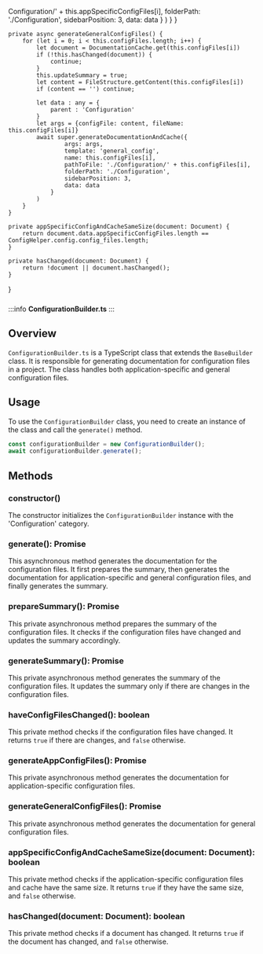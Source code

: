 Configuration/' + this.appSpecificConfigFiles[i],
                    folderPath: './Configuration',
                    sidebarPosition: 3,
                    data: data
                }
            )
        }
    }

    private async generateGeneralConfigFiles() {
        for (let i = 0; i < this.configFiles.length; i++) {
            let document = DocumentationCache.get(this.configFiles[i])
            if (!this.hasChanged(document)) {
                continue;
            }
            this.updateSummary = true;
            let content = FileStructure.getContent(this.configFiles[i])
            if (content == '') continue;

            let data : any = {
                parent : 'Configuration'
            }
            let args = {configFile: content, fileName: this.configFiles[i]}
            await super.generateDocumentationAndCache({
                    args: args,
                    template: 'general_config',
                    name: this.configFiles[i],
                    pathToFile: './Configuration/' + this.configFiles[i],
                    folderPath: './Configuration',
                    sidebarPosition: 3,
                    data: data
                }
            )
        }
    }

    private appSpecificConfigAndCacheSameSize(document: Document) {
        return document.data.appSpecificConfigFiles.length == ConfigHelper.config.config_files.length;
    }

    private hasChanged(document: Document) {
        return !document || document.hasChanged();
    }
}
###

:::info
**ConfigurationBuilder.ts**
:::

## Overview

`ConfigurationBuilder.ts` is a TypeScript class that extends the `BaseBuilder` class. It is responsible for generating documentation for configuration files in a project. The class handles both application-specific and general configuration files.

## Usage

To use the `ConfigurationBuilder` class, you need to create an instance of the class and call the `generate()` method.

```typescript
const configurationBuilder = new ConfigurationBuilder();
await configurationBuilder.generate();
```

## Methods

### constructor()

The constructor initializes the `ConfigurationBuilder` instance with the 'Configuration' category.

### generate(): Promise<void>

This asynchronous method generates the documentation for the configuration files. It first prepares the summary, then generates the documentation for application-specific and general configuration files, and finally generates the summary.

### prepareSummary(): Promise<void>

This private asynchronous method prepares the summary of the configuration files. It checks if the configuration files have changed and updates the summary accordingly.

### generateSummary(): Promise<void>

This private asynchronous method generates the summary of the configuration files. It updates the summary only if there are changes in the configuration files.

### haveConfigFilesChanged(): boolean

This private method checks if the configuration files have changed. It returns `true` if there are changes, and `false` otherwise.

### generateAppConfigFiles(): Promise<void>

This private asynchronous method generates the documentation for application-specific configuration files.

### generateGeneralConfigFiles(): Promise<void>

This private asynchronous method generates the documentation for general configuration files.

### appSpecificConfigAndCacheSameSize(document: Document): boolean

This private method checks if the application-specific configuration files and cache have the same size. It returns `true` if they have the same size, and `false` otherwise.

### hasChanged(document: Document): boolean

This private method checks if a document has changed. It returns `true` if the document has changed, and `false` otherwise.